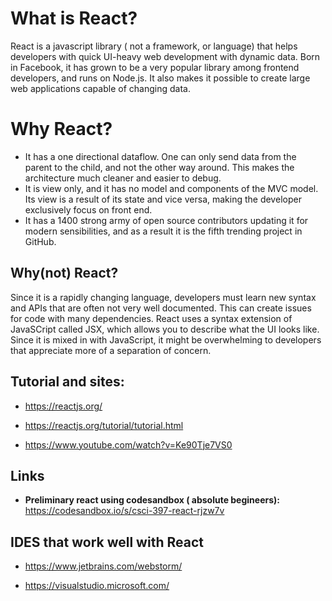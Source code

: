 # What is React?

React is a javascript library ( not a framework, or language) that helps developers with quick UI-heavy web development with dynamic data. Born in Facebook, it has grown to be a very popular library among frontend developers, and runs on Node.js. It also makes it possible to create large web applications capable of changing data.

# Why React?

- It has a one directional dataflow. One can only send data from the parent to the child, and not the other way around. This makes the architecture much cleaner and easier to debug.
- It is view only, and it has no model and components of the MVC model. Its view is a result of its state and vice versa, making the developer exclusively focus on front end.
- It has a 1400 strong army of open source contributors updating it for modern sensibilities, and as a result it is the fifth trending project in GitHub.

## Why(not) React?

Since it is a rapidly changing language, developers must learn new syntax and APIs that are often not very well documented. This can create issues for code with many dependencies. React uses a syntax extension of JavaSCript called JSX, which allows you to describe what the UI looks like. Since it is mixed in with JavaScript, it might be overwhelming to developers that appreciate more of a separation of concern.

## Tutorial and sites:

- <https://reactjs.org/>

- <https://reactjs.org/tutorial/tutorial.html>

- <https://www.youtube.com/watch?v=Ke90Tje7VS0>

## Links

- **Preliminary react using codesandbox ( absolute begineers):** <https://codesandbox.io/s/csci-397-react-rjzw7v>

## IDES that work well with React

- <https://www.jetbrains.com/webstorm/>

- <https://visualstudio.microsoft.com/>
